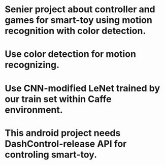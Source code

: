 # Senier project about controller and games for smart-toy using motion recognition with color detection.
# Use color detection for motion recognizing.
# Use CNN-modified LeNet trained by our train set within Caffe environment. 
# This android project needs DashControl-release API for controling smart-toy.
